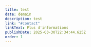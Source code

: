 ```yaml
---
title: test
date: demain
description: test
link: "#contact"
linkText: Plus d'informations
publishDate: 2025-03-30T22:34:44.625Z
order: 1
---
```

